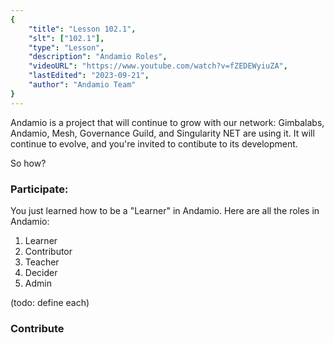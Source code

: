```yaml
---
{
    "title": "Lesson 102.1",
    "slt": ["102.1"],
    "type": "Lesson",
    "description": "Andamio Roles",
    "videoURL": "https://www.youtube.com/watch?v=fZEDEWyiuZA",
    "lastEdited": "2023-09-21",
    "author": "Andamio Team"
}
---
```


Andamio is a project that will continue to grow with our network: Gimbalabs, Andamio, Mesh, Governance Guild, and Singularity NET are using it. It will continue to evolve, and you're invited to contibute to its development.

So how?

### Participate:

You just learned how to be a "Learner" in Andamio. Here are all the roles in Andamio:

1. Learner
2. Contributor
3. Teacher
4. Decider
5. Admin

(todo: define each)

### Contribute